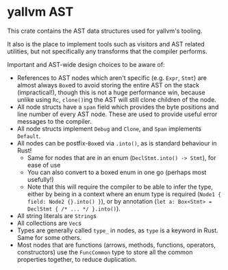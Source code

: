 # yallvm AST

This crate contains the AST data structures used for yallvm's tooling.

It also is the place to implement tools such as visitors and AST related utilities,
but not specifically any transforms that the compiler performs.

Important and AST-wide design choices to be aware of:
 - References to AST nodes which aren't specific (e.g. `Expr`, `Stmt`) are almost always
   `Box`ed to avoid storing the entire AST on the stack (impractical!),
   though this is not a huge performance win, because unlike using `Rc`,
   `clone()`ing the AST will still clone children of the node.
 - All node structs have a `span` field which provides the byte positions and line number of
   every AST node. These are used to provide useful error messages to the compiler.
 - All node structs implement `Debug` and `Clone`, and `Span` implements `Default`.
 - All nodes can be postfix-`Box`ed via `.into()`, as is standard behaviour in Rust!
   * Same for nodes that are in an enum (`DeclStmt.into() -> Stmt`), for ease of use
   * You can also convert to a boxed enum in one go (perhaps most usefully!)
   * Note that this will require the compiler to be able to infer the type,
     either by being in a context where an enum type is required (`Node1 { field: Node2 {}.into() }`),
     or by annotation (`let a: Box<Stmt> = DeclStmt { /* ... */ }.into()`).
 - All string literals are `String`s
 - All collections are `Vec`s
 - Types are generally called `type_` in nodes, as `type` is a keyword in Rust. Same for some others.
 - Most nodes that are functions (arrows, methods, functions, operators, constructors) use the
   `FuncCommon` type to store all the common properties together, to reduce duplication.